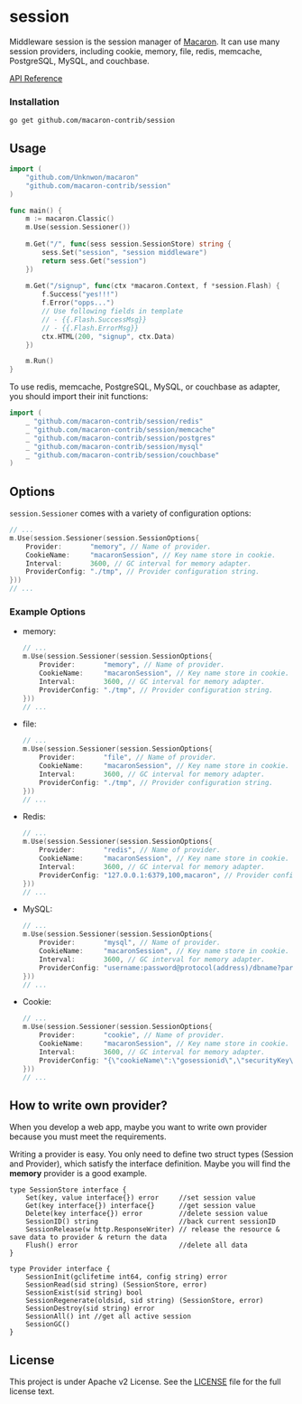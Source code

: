 session
=======

Middleware session is the session manager of [Macaron](https://github.com/Unknwon/macaron). It can use many session providers, including cookie, memory, file, redis, memcache, PostgreSQL, MySQL, and couchbase.

[API Reference](https://gowalker.org/github.com/macaron-contrib/session)

### Installation

	go get github.com/macaron-contrib/session

## Usage

```go
import (
	"github.com/Unknwon/macaron"
	"github.com/macaron-contrib/session"
)

func main() {
  	m := macaron.Classic()
  	m.Use(session.Sessioner())
	
	m.Get("/", func(sess session.SessionStore) string {
		sess.Set("session", "session middleware")
		return sess.Get("session")
	})
	
	m.Get("/signup", func(ctx *macaron.Context, f *session.Flash) {
		f.Success("yes!!!")
		f.Error("opps...")
		// Use following fields in template
		// - {{.Flash.SuccessMsg}}
		// - {{.Flash.ErrorMsg}}
		ctx.HTML(200, "signup", ctx.Data)
	})

	m.Run()
}
```

To use redis, memcache, PostgreSQL, MySQL, or couchbase as adapter, you should import their init functions:

```go
import (
	_ "github.com/macaron-contrib/session/redis"
	_ "github.com/macaron-contrib/session/memcache"
	_ "github.com/macaron-contrib/session/postgres"
	_ "github.com/macaron-contrib/session/mysql"
	_ "github.com/macaron-contrib/session/couchbase"
)
```

## Options

`session.Sessioner` comes with a variety of configuration options:

```go
// ...
m.Use(session.Sessioner(session.SessionOptions{
	Provider:		"memory", // Name of provider.
	CookieName:		"macaronSession", // Key name store in cookie.
	Interval:		3600, // GC interval for memory adapter.
	ProviderConfig:	"./tmp", // Provider configuration string.
}))
// ...
```

### Example Options

- memory:

	```go
	// ...
	m.Use(session.Sessioner(session.SessionOptions{
		Provider:		"memory", // Name of provider.
		CookieName:		"macaronSession", // Key name store in cookie.
		Interval:		3600, // GC interval for memory adapter.
		ProviderConfig:	"./tmp", // Provider configuration string.
	}))
	// ...
	```

- file:

	```go
	// ...
	m.Use(session.Sessioner(session.SessionOptions{
		Provider:		"file", // Name of provider.
		CookieName:		"macaronSession", // Key name store in cookie.
		Interval:		3600, // GC interval for memory adapter.
		ProviderConfig:	"./tmp", // Provider configuration string.
	}))
	// ...
	```

- Redis:

	```go
	// ...
	m.Use(session.Sessioner(session.SessionOptions{
		Provider:		"redis", // Name of provider.
		CookieName:		"macaronSession", // Key name store in cookie.
		Interval:		3600, // GC interval for memory adapter.
		ProviderConfig:	"127.0.0.1:6379,100,macaron", // Provider configuration string.
	}))
	// ...
	```

- MySQL:

	```go
	// ...
	m.Use(session.Sessioner(session.SessionOptions{
		Provider:		"mysql", // Name of provider.
		CookieName:		"macaronSession", // Key name store in cookie.
		Interval:		3600, // GC interval for memory adapter.
		ProviderConfig:	"username:password@protocol(address)/dbname?param=value", // Provider configuration string.
	}))
	// ...
	```

- Cookie:

	```go
	// ...
	m.Use(session.Sessioner(session.SessionOptions{
		Provider:		"cookie", // Name of provider.
		CookieName:		"macaronSession", // Key name store in cookie.
		Interval:		3600, // GC interval for memory adapter.
		ProviderConfig:	"{\"cookieName\":\"gosessionid\",\"securityKey\":\"beegocookiehashkey\"}", // Provider configuration string.
	}))
	// ...
	```

## How to write own provider?

When you develop a web app, maybe you want to write own provider because you must meet the requirements.

Writing a provider is easy. You only need to define two struct types 
(Session and Provider), which satisfy the interface definition. 
Maybe you will find the **memory** provider is a good example.

	type SessionStore interface {
		Set(key, value interface{}) error     //set session value
		Get(key interface{}) interface{}      //get session value
		Delete(key interface{}) error         //delete session value
		SessionID() string                    //back current sessionID
		SessionRelease(w http.ResponseWriter) // release the resource & save data to provider & return the data
		Flush() error                         //delete all data
	}
	
	type Provider interface {
		SessionInit(gclifetime int64, config string) error
		SessionRead(sid string) (SessionStore, error)
		SessionExist(sid string) bool
		SessionRegenerate(oldsid, sid string) (SessionStore, error)
		SessionDestroy(sid string) error
		SessionAll() int //get all active session
		SessionGC()
	}


## License

This project is under Apache v2 License. See the [LICENSE](LICENSE) file for the full license text.
